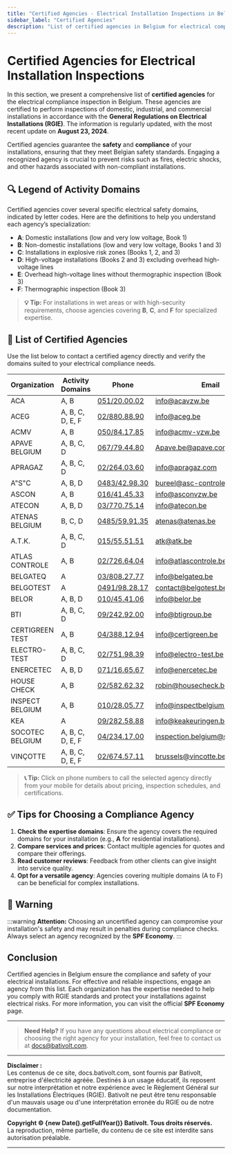 ```yaml
---
title: "Certified Agencies - Electrical Installation Inspections in Belgium"
sidebar_label: "Certified Agencies"
description: "List of certified agencies in Belgium for electrical compliance inspections. Find certified organizations to ensure safety and compliance with RGIE standards."
---
```


# Certified Agencies for Electrical Installation Inspections

In this section, we present a comprehensive list of **certified agencies** for the electrical compliance inspection in Belgium. These agencies are certified to perform inspections of domestic, industrial, and commercial installations in accordance with the **General Regulations on Electrical Installations (RGIE)**. The information is regularly updated, with the most recent update on **August 23, 2024**.

Certified agencies guarantee the **safety** and **compliance** of your installations, ensuring that they meet Belgian safety standards. Engaging a recognized agency is crucial to prevent risks such as fires, electric shocks, and other hazards associated with non-compliant installations.

## 🔍 Legend of Activity Domains

Certified agencies cover several specific electrical safety domains, indicated by letter codes. Here are the definitions to help you understand each agency’s specialization:

- **A**: Domestic installations (low and very low voltage, Book 1)
- **B**: Non-domestic installations (low and very low voltage, Books 1 and 3)
- **C**: Installations in explosive risk zones (Books 1, 2, and 3)
- **D**: High-voltage installations (Books 2 and 3) excluding overhead high-voltage lines
- **E**: Overhead high-voltage lines without thermographic inspection (Book 3)
- **F**: Thermographic inspection (Book 3)

> **💡 Tip:** For installations in wet areas or with high-security requirements, choose agencies covering **B**, **C**, and **F** for specialized expertise.

## 📜 List of Certified Agencies

Use the list below to contact a certified agency directly and verify the domains suited to your electrical compliance needs.

| Organization        | Activity Domains  | Phone                                                                                                                                             | Email                          | Website                |
|------------------|----------------------|--------------------------------------------------------------------------------------------------------------------------------------------------------|--------------------------------|-------------------------------|
| ACA              | A, B                 | [051/20.00.02](tel:051200002)                                                                                                                          | info@acavzw.be                 | [acavzw.be](https://www.acavzw.be)                  |
| ACEG             | A, B, C, D, E, F     | [02/880.88.90](tel:028808890)                                                                                                                          | info@aceg.be                   | [aceg.be](https://www.aceg.be)                     |
| ACMV             | A, B                 | [050/84.17.85](tel:050841785)                                                                                                                          | info@acmv-vzw.be               | [acmv-vzw.be](https://www.acmv-vzw.be)             |
| APAVE BELGIUM    | A, B, C, D           | [067/79.44.80](tel:067794480)                                                                                                                          | Apave.be@apave.com            | [apave.com](https://www.apave.com)                  |
| APRAGAZ          | A, B, C, D           | [02/264.03.60](tel:022640360)                                                                                                                          | info@apragaz.com              | [apragaz.com](https://www.apragaz.com)              |
| A"S"C            | A, B, D              | [0483/42.98.30](tel:0483429830)                                                                                                                        | bureel@asc-controle.be        | [asc-controle.be](https://www.asc-controle.be)      |
| ASCON            | A, B                 | [016/41.45.33](tel:016414533)                                                                                                                          | info@asconvzw.be              | [asconvzw.be](https://www.asconvzw.be)              |
| ATECON           | A, B, D              | [03/770.75.14](tel:037707514)                                                                                                                          | info@atecon.be                | [atecon.be](https://www.atecon.be)                  |
| ATENAS BELGIUM   | B, C, D              | [0485/59.91.35](tel:0485599135)                                                                                                                        | atenas@atenas.be              | [atenas.be](https://www.atenas.be)                  |
| A.T.K.           | A, B, C, D           | [015/55.51.51](tel:015555151)                                                                                                                          | atk@atk.be                    | [atk.be](https://www.atk.be)                          |
| ATLAS CONTROLE   | A, B                 | [02/726.64.04](tel:027266404)                                                                                                                          | info@atlascontrole.be          | [atlascontrole.be](https://www.atlascontrole.be)     |
| BELGATEQ         | A                    | [03/808.27.77](tel:038082777)                                                                                                                          | info@belgateq.be              | [belgateq.be](https://www.belgateq.be)              |
| BELGOTEST        | A                    | [0491/98.28.17](tel:0491982817)                                                                                                                        | contact@belgotest.be          | [belgotest.be](https://www.belgotest.be)            |
| BELOR            | A, B, D              | [010/45.41.06](tel:010454106)                                                                                                                          | info@belor.be                  | [belor.be](https://www.belor.be)                      |
| BTI              | A, B, C, D           | [09/242.92.00](tel:092429200)                                                                                                                          | info@btigroup.be              | [btigroup.be](https://www.btigroup.be)              |
| CERTIGREEN TEST  | A, B                 | [04/388.12.94](tel:043881294)                                                                                                                          | info@certigreen.be            | [certigreen.be](https://www.certigreen.be)          |
| ELECTRO-TEST     | A, B, C, D           | [02/751.98.39](tel:027519839)                                                                                                                          | info@electro-test.be          | [electro-test.be](https://www.electro-test.be)      |
| ENERCETEC        | A, B, D              | [071/16.65.67](tel:071166567)                                                                                                                          | info@enercetec.be             | [enercetec.be](https://www.enercetec.be)            |
| HOUSE CHECK      | A, B                 | [02/582.62.32](tel:025826232)                                                                                                                          | robin@housecheck.be           | [housecheck.be](https://www.housecheck.be)          |
| INSPECT BELGIUM  | A, B                 | [010/28.05.77](tel:010280577)                                                                                                                          | info@inspectbelgium.be        | [inspectbelgium.be](https://www.inspectbelgium.be)  |
| KEA              | A                    | [09/282.58.88](tel:092825888)                                                                                                                          | info@keakeuringen.be          | [keakeuringen.be](https://www.keakeuringen.be)     |
| SOCOTEC BELGIUM  | A, B, C, D, E, F     | [04/234.17.00](tel:042341700)                                                                                                                          | inspection.belgium@socotec.com | [socotec.com](https://www.socotec.com)              |
| VINÇOTTE         | A, B, C, D, E, F     | [02/674.57.11](tel:026745711)                                                                                                                          | brussels@vincotte.be          | [vincotte.be](https://www.vincotte.be)              |

> **📞 Tip:** Click on phone numbers to call the selected agency directly from your mobile for details about pricing, inspection schedules, and certifications.

## ✅ Tips for Choosing a Compliance Agency

1. **Check the expertise domains**: Ensure the agency covers the required domains for your installation (e.g., **A** for residential installations).
2. **Compare services and prices**: Contact multiple agencies for quotes and compare their offerings.
3. **Read customer reviews**: Feedback from other clients can give insight into service quality.
4. **Opt for a versatile agency**: Agencies covering multiple domains (A to F) can be beneficial for complex installations.

## 📢 Warning

:::warning
**Attention:** Choosing an uncertified agency can compromise your installation's safety and may result in penalties during compliance checks. Always select an agency recognized by the **SPF Economy**.
:::

## Conclusion

Certified agencies in Belgium ensure the compliance and safety of your electrical installations. For effective and reliable inspections, engage an agency from this list. Each organization has the expertise needed to help you comply with RGIE standards and protect your installations against electrical risks. For more information, you can visit the official **SPF Economy** page.

---

> **Need Help?** If you have any questions about electrical compliance or choosing the right agency for your installation, feel free to contact us at [docs@bativolt.com](mailto:docs@bativolt.com).
---

**Disclaimer :**  
Les contenus de ce site, docs.bativolt.com, sont fournis par Bativolt, entreprise d'électricité agréée. Destinés à un usage éducatif, ils reposent sur notre interprétation et notre expérience avec le Règlement Général sur les Installations Électriques (RGIE). Bativolt ne peut être tenu responsable d'un mauvais usage ou d'une interprétation erronée du RGIE ou de notre documentation.

**Copyright © {new Date().getFullYear()} Bativolt. Tous droits réservés.**  
La reproduction, même partielle, du contenu de ce site est interdite sans autorisation préalable.

---
